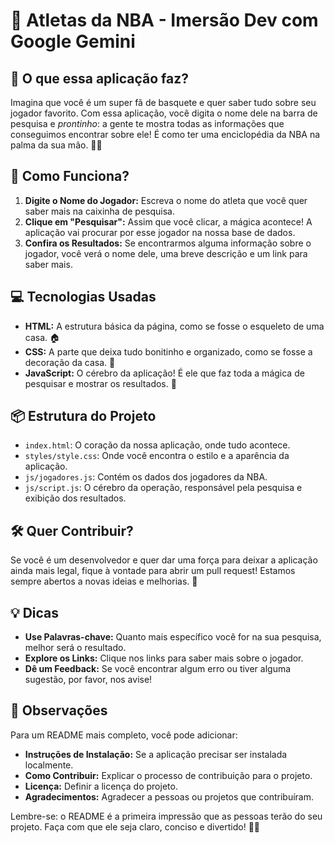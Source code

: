 # 🏀 Atletas da NBA - Imersão Dev com Google Gemini

## 🎯 O que essa aplicação faz?

Imagina que você é um super fã de basquete e quer saber tudo sobre seu jogador favorito. Com essa aplicação, você digita o nome dele na barra de pesquisa e _prontinho_: a gente te mostra todas as informações que conseguimos encontrar sobre ele! É como ter uma enciclopédia da NBA na palma da sua mão. 🏀✨

## 🚀 Como Funciona?

1. **Digite o Nome do Jogador:** Escreva o nome do atleta que você quer saber mais na caixinha de pesquisa.
2. **Clique em "Pesquisar":** Assim que você clicar, a mágica acontece! A aplicação vai procurar por esse jogador na nossa base de dados.
3. **Confira os Resultados:** Se encontrarmos alguma informação sobre o jogador, você verá o nome dele, uma breve descrição e um link para saber mais.

## 💻 Tecnologias Usadas

- **HTML:** A estrutura básica da página, como se fosse o esqueleto de uma casa. 🏠
- **CSS:** A parte que deixa tudo bonitinho e organizado, como se fosse a decoração da casa. 🎨
- **JavaScript:** O cérebro da aplicação! É ele que faz toda a mágica de pesquisar e mostrar os resultados. 🧠

## 📦 Estrutura do Projeto

- `index.html`: O coração da nossa aplicação, onde tudo acontece.
- `styles/style.css`: Onde você encontra o estilo e a aparência da aplicação.
- `js/jogadores.js`: Contém os dados dos jogadores da NBA.
- `js/script.js`: O cérebro da operação, responsável pela pesquisa e exibição dos resultados.

## 🛠️ Quer Contribuir?

Se você é um desenvolvedor e quer dar uma força para deixar a aplicação ainda mais legal, fique à vontade para abrir um pull request! Estamos sempre abertos a novas ideias e melhorias. 🤝

## 💡 Dicas

- **Use Palavras-chave:** Quanto mais específico você for na sua pesquisa, melhor será o resultado.
- **Explore os Links:** Clique nos links para saber mais sobre o jogador.
- **Dê um Feedback:** Se você encontrar algum erro ou tiver alguma sugestão, por favor, nos avise!

## 📜 Observações

Para um README mais completo, você pode adicionar:

- **Instruções de Instalação:** Se a aplicação precisar ser instalada localmente.
- **Como Contribuir:** Explicar o processo de contribuição para o projeto.
- **Licença:** Definir a licença do projeto.
- **Agradecimentos:** Agradecer a pessoas ou projetos que contribuíram.

Lembre-se: o README é a primeira impressão que as pessoas terão do seu projeto. Faça com que ele seja claro, conciso e divertido! 🚀😄
